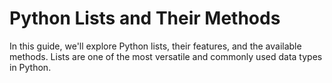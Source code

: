 # Python Lists and Their Methods

In this guide, we'll explore Python lists, their features, and the available methods. Lists are one of the most versatile and commonly used data types in Python.